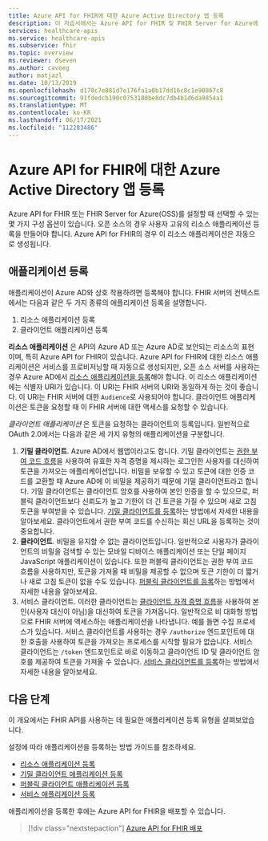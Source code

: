 ```yaml
---
title: Azure API for FHIR에 대한 Azure Active Directory 앱 등록
description: 이 자습서에서는 Azure API for FHIR 및 FHIR Server for Azure에 등록해야 하는 애플리케이션을 설명합니다.
services: healthcare-apis
ms.service: healthcare-apis
ms.subservice: fhir
ms.topic: overview
ms.reviewer: dseven
ms.author: cavoeg
author: matjazl
ms.date: 10/13/2019
ms.openlocfilehash: d170c7e081d7e176fa1a0b17dd16c8c1e90867c8
ms.sourcegitcommit: 91fdedcb190c0753180be8dc7db4b1d6da9854a1
ms.translationtype: MT
ms.contentlocale: ko-KR
ms.lasthandoff: 06/17/2021
ms.locfileid: "112283486"
---
```

# <a name="register-the-azure-active-directory-apps-for-azure-api-for-fhir"></a>Azure API for FHIR에 대한 Azure Active Directory 앱 등록

Azure API for FHIR 또는 FHIR Server for Azure(OSS)를 설정할 때 선택할 수 있는 몇 가지 구성 옵션이 있습니다. 오픈 소스의 경우 사용자 고유의 리소스 애플리케이션 등록을 만들어야 합니다. Azure API for FHIR의 경우 이 리소스 애플리케이션은 자동으로 생성됩니다.

## <a name="application-registrations"></a>애플리케이션 등록

애플리케이션이 Azure AD와 상호 작용하려면 등록해야 합니다. FHIR 서버의 컨텍스트에서는 다음과 같은 두 가지 종류의 애플리케이션 등록을 설명합니다.

1. 리소스 애플리케이션 등록
1. 클라이언트 애플리케이션 등록

**리소스 애플리케이션** 은 API의 Azure AD 또는 Azure AD로 보안되는 리소스의 표현이며, 특히 Azure API for FHIR이 있습니다. Azure API for FHIR에 대한 리소스 애플리케이션은 서비스를 프로비저닝할 때 자동으로 생성되지만, 오픈 소스 서버를 사용하는 경우 Azure AD에서 [리소스 애플리케이션을 등록](register-resource-azure-ad-client-app.md)해야 합니다. 이 리소스 애플리케이션에는 식별자 URI가 있습니다. 이 URI는 FHIR 서버의 URI와 동일하게 하는 것이 좋습니다. 이 URI는 FHIR 서버에 대한 `Audience`로 사용되어야 합니다. 클라이언트 애플리케이션은 토큰을 요청할 때 이 FHIR 서버에 대한 액세스를 요청할 수 있습니다.

*클라이언트 애플리케이션* 은 토큰을 요청하는 클라이언트의 등록입니다. 일반적으로 OAuth 2.0에서는 다음과 같은 세 가지 유형의 애플리케이션을 구분합니다.

1. **기밀 클라이언트**. Azure AD에서 웹앱이라고도 합니다. 기밀 클라이언트는 [권한 부여 코드 흐름](../../active-directory/azuread-dev/v1-protocols-oauth-code.md)을 사용하여 유효한 자격 증명을 제시하는 로그인한 사용자를 대신하여 토큰을 가져오는 애플리케이션입니다. 비밀을 보유할 수 있고 토큰에 대한 인증 코드를 교환할 때 Azure AD에 이 비밀을 제공하기 때문에 기밀 클라이언트라고 합니다. 기밀 클라이언트는 클라이언트 암호를 사용하여 본인 인증을 할 수 있으므로, 퍼블릭 클라이언트보다 신뢰도가 높고 기한이 더 긴 토큰을 가질 수 있으며 새로 고침 토큰을 부여받을 수 있습니다. [기밀 클라이언트를 등록](register-confidential-azure-ad-client-app.md)하는 방법에서 자세한 내용을 알아보세요. 클라이언트에서 권한 부여 코드를 수신하는 회신 URL을 등록하는 것이 중요합니다.
1. **클라이언트**. 비밀을 유지할 수 없는 클라이언트입니다. 일반적으로 사용자가 클라이언트의 비밀을 검색할 수 있는 모바일 디바이스 애플리케이션 또는 단일 페이지 JavaScript 애플리케이션이 있습니다. 또한 퍼블릭 클라이언트는 권한 부여 코드 흐름을 사용하지만, 토큰을 가져올 때 비밀을 제공할 수 없으며 토큰 기한이 더 짧거나 새로 고침 토큰이 없을 수도 있습니다. [퍼블릭 클라이언트를 등록](register-public-azure-ad-client-app.md)하는 방법에서 자세한 내용을 알아보세요.
1. 서비스 클라이언트. 이러한 클라이언트는 [클라이언트 자격 증명 흐름](../../active-directory/azuread-dev/v1-oauth2-client-creds-grant-flow.md)을 사용하여 본인(사용자 대신이 아님)을 대신하여 토큰을 가져옵니다. 일반적으로 비 대화형 방법으로 FHIR 서버에 액세스하는 애플리케이션을 나타냅니다. 예를 들면 수집 프로세스가 있습니다. 서비스 클라이언트를 사용하는 경우 `/authorize` 엔드포인트에 대한 호출을 사용하여 토큰을 가져오는 프로세스를 시작할 필요가 없습니다. 서비스 클라이언트는 `/token` 엔드포인트로 바로 이동하고 클라이언트 ID 및 클라이언트 암호를 제공하여 토큰을 가져올 수 있습니다. [서비스 클라이언트를 등록](register-service-azure-ad-client-app.md)하는 방법에서 자세한 내용을 알아보세요.

## <a name="next-steps"></a>다음 단계

이 개요에서는 FHIR API를 사용하는 데 필요한 애플리케이션 등록 유형을 살펴보았습니다.

설정에 따라 애플리케이션을 등록하는 방법 가이드를 참조하세요.

* [리소스 애플리케이션 등록](register-resource-azure-ad-client-app.md)
* [기밀 클라이언트 애플리케이션 등록](register-confidential-azure-ad-client-app.md)
* [퍼블릭 클라이언트 애플리케이션 등록](register-public-azure-ad-client-app.md)
* [서비스 애플리케이션 등록](register-service-azure-ad-client-app.md)

애플리케이션을 등록한 후에는 Azure API for FHIR을 배포할 수 있습니다.

>[!div class="nextstepaction"]
>[Azure API for FHIR 배포](fhir-paas-powershell-quickstart.md)